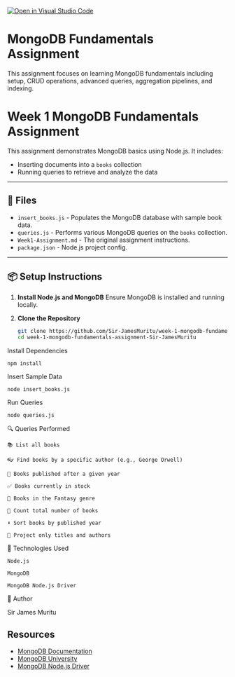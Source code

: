 [![Open in Visual Studio Code](https://classroom.github.com/assets/open-in-vscode-2e0aaae1b6195c2367325f4f02e2d04e9abb55f0b24a779b69b11b9e10269abc.svg)](https://classroom.github.com/online_ide?assignment_repo_id=19645294&assignment_repo_type=AssignmentRepo)

# MongoDB Fundamentals Assignment

This assignment focuses on learning MongoDB fundamentals including setup, CRUD operations, advanced queries, aggregation pipelines, and indexing.

# Week 1 MongoDB Fundamentals Assignment

This assignment demonstrates MongoDB basics using Node.js. It includes:

- Inserting documents into a `books` collection
- Running queries to retrieve and analyze the data

---

## 📂 Files

- `insert_books.js` - Populates the MongoDB database with sample book data.
- `queries.js` - Performs various MongoDB queries on the `books` collection.
- `Week1-Assignment.md` - The original assignment instructions.
- `package.json` - Node.js project config.

---

## 📦 Setup Instructions

1. **Install Node.js and MongoDB**
   Ensure MongoDB is installed and running locally.

2. **Clone the Repository**

   ```bash
   git clone https://github.com/Sir-JamesMuritu/week-1-mongodb-fundamentals-assignment-Sir-JamesMuritu.git
   cd week-1-mongodb-fundamentals-assignment-Sir-JamesMuritu

Install Dependencies

    npm install

Insert Sample Data

    node insert_books.js

Run Queries

    node queries.js

🔍 Queries Performed

    📚 List all books

    👓 Find books by a specific author (e.g., George Orwell)

    📅 Books published after a given year

    ✅ Books currently in stock

    🧙 Books in the Fantasy genre

    🔢 Count total number of books

    ⬇️ Sort books by published year

    📝 Project only titles and authors

🧠 Technologies Used

    Node.js

    MongoDB

    MongoDB Node.js Driver

📧 Author

Sir James Muritu

## Resources

- [MongoDB Documentation](https://docs.mongodb.com/)
- [MongoDB University](https://university.mongodb.com/)
- [MongoDB Node.js Driver](https://mongodb.github.io/node-mongodb-native/) 
